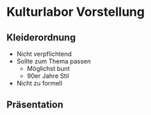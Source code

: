# Kulturlabor Vorstellung

## Kleiderordnung

- Nicht verpflichtend
- Sollte zum Thema passen
  - Möglichst bunt
  - 90er Jahre Stil
- Nicht zu formell

## Präsentation

